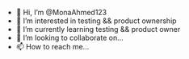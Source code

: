 - 👋 Hi, I’m @MonaAhmed123
- 👀 I’m interested in testing && product ownership
- 🌱 I’m currently learning testing && product owner
- 💞️ I’m looking to collaborate on...
- 📫 How to reach me...

<!---
MonaAhmed123/MonaAhmed123 is a ✨ special ✨ repository because its `README.md` (this file) appears on your GitHub profile.
You can click the Preview link to take a look at your changes.
--->
